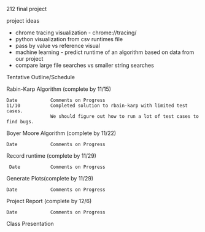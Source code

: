 212 final project

project ideas

- chrome tracing visualization - chrome://tracing/
- python visualization from csv runtimes file
- pass by value vs reference visual
- machine learning - predict runtime of an algorithm based on data from our project
- compare large file searches vs smaller string searches


Tentative Outline/Schedule

Rabin-Karp Algorithm (complete by 11/15)
    
    Date			Comments on Progress
    11/10			Completed solution to rbain-karp with limited test cases.
    		        We should figure out how to run a lot of test cases to find bugs.
Boyer Moore Algorithm (complete by 11/22)
    
    Date			Comments on Progress
    
Record runtime (complete by 11/29)
     
     Date			Comments on Progress
    
Generate Plots(complete by 11/29)
    
    Date			Comments on Progress
    
Project Report (complete by 12/6)
		
    Date			Comments on Progress
    
Class Presentation

